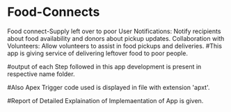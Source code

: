 # Food-Connects
Food connect-Supply left over to poor
User Notifications: Notify recipients about food availability and donors about pickup updates.
Collaboration with Volunteers: Allow volunteers to assist in food pickups and deliveries.
#This app is giving service of delivering leftover food to poor people.

#output of each Step followed in this app development is present in respective name folder.

#Also Apex Trigger code used is displayed in file with extension 'apxt'.

#Report of Detailed Explaination of Implemaentation of App is given.
